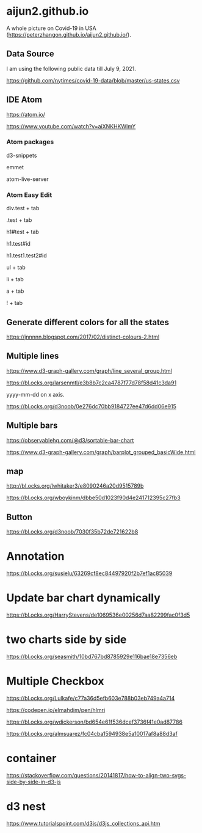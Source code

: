 # aijun2.github.io

A whole picture on Covid-19 in USA (https://peterzhangon.github.io/aijun2.github.io/).

## Data Source
I am using the following public data till July 9, 2021.

https://github.com/nytimes/covid-19-data/blob/master/us-states.csv

## IDE Atom

https://atom.io/

https://www.youtube.com/watch?v=aiXNKHKWlmY

### Atom packages

d3-snippets

emmet

atom-live-server

### Atom Easy Edit

div.test + tab

.test + tab

h1#test + tab

h1.test#id

h1.test1.test2#id

ul + tab

li + tab

a + tab

! + tab

## Generate different colors for all the states

https://jnnnnn.blogspot.com/2017/02/distinct-colours-2.html



## Multiple lines

https://www.d3-graph-gallery.com/graph/line_several_group.html

https://bl.ocks.org/larsenmtl/e3b8b7c2ca4787f77d78f58d41c3da91

yyyy-mm-dd on x axis.

https://bl.ocks.org/d3noob/0e276dc70bb9184727ee47d6dd06e915

## Multiple bars

https://observablehq.com/@d3/sortable-bar-chart

https://www.d3-graph-gallery.com/graph/barplot_grouped_basicWide.html

## map

http://bl.ocks.org/lwhitaker3/e8090246a20d9515789b

https://bl.ocks.org/wboykinm/dbbe50d1023f90d4e241712395c27fb3

## Button

https://bl.ocks.org/d3noob/7030f35b72de721622b8

# Annotation

https://bl.ocks.org/susielu/63269cf8ec84497920f2b7ef1ac85039

# Update bar chart dynamically

https://bl.ocks.org/HarryStevens/de1069536e00256d7aa82299fac0f3d5


# two charts side by side

https://bl.ocks.org/seasmith/10bd767bd8785929e116bae18e7356eb

# Multiple Checkbox
https://bl.ocks.org/Lulkafe/c77a36d5efb603e788b03eb749a4a714

https://codepen.io/elmahdim/pen/hlmri

https://bl.ocks.org/wdickerson/bd654e61f536dcef3736f41e0ad87786

https://bl.ocks.org/almsuarez/fc04cba1594938e5a10017af8a88d3af

# container

https://stackoverflow.com/questions/20141817/how-to-align-two-svgs-side-by-side-in-d3-js

# d3 nest

https://www.tutorialspoint.com/d3js/d3js_collections_api.htm
